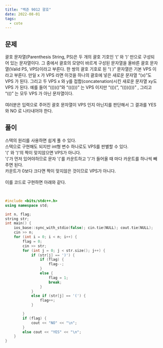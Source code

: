 ```yaml
---
title: "백준 9012 괄호"
date: 2022-08-01
tags:
  - cote
---
```


## 문제

괄호 문자열(Parenthesis String, PS)은 두 개의 괄호 기호인 ‘(’ 와 ‘)’ 만으로 구성되어 있는 문자열이다. 그 중에서 괄호의 모양이 바르게 구성된 문자열을 올바른 괄호 문자열(Valid PS, VPS)이라고 부른다. 한 쌍의 괄호 기호로 된 “( )” 문자열은 기본 VPS 이라고 부른다. 만일 x 가 VPS 라면 이것을 하나의 괄호에 넣은 새로운 문자열 “(x)”도 VPS 가 된다. 그리고 두 VPS x 와 y를 접합(concatenation)시킨 새로운 문자열 xy도 VPS 가 된다. 예를 들어 “(())()”와 “((()))” 는 VPS 이지만 “(()(”, “(())()))” , 그리고 “(()” 는 모두 VPS 가 아닌 문자열이다.
<br/><br/>
여러분은 입력으로 주어진 괄호 문자열이 VPS 인지 아닌지를 판단해서 그 결과를 YES 와 NO 로 나타내어야 한다.
<br/>

## 풀이

스택의 원리를 사용하면 쉽게 풀 수 있다.<br/>
스택으로 구현해도 되지만 int형 변수 하나로도 VPS를 판별할 수 있다.<br/>
'(' 와 ')'의 짝이 맞지않으면 VPS가 아니다. <br/>
'('가 먼저 있어야하므로 문자 '('를 카운트하고 ')'가 들어올 때 마다 카운트를 하나씩 빼주면 된다.<br/>
카운트가 0보다 크다면 짝이 맞지않은 것이므로 VPS가 아니다.<br/>
<br/>
이를 코드로 구현하면 아래와 같다.

<br/>

```cpp
#include <bits/stdc++.h>
using namespace std;

int n, flag;
string str;
int main() {
	ios_base::sync_with_stdio(false); cin.tie(NULL); cout.tie(NULL);
	cin >> n;
	for (int i = 0; i < n; i++) {
		flag = 0;
		cin >> str;
		for (int j = 0; j < str.size(); j++) {
			if (str[j] == ')') {
				if (flag) {
					flag--;
				}
				else {
					flag = 1;
					break;
				}
			}
			else if (str[j] == '(') {
				flag++;
			}

		}
		if (flag) {
			cout << "NO" << "\n";
		}
		else cout << "YES" << "\n";
	}
}
```
